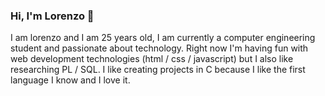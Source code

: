 ### Hi, I'm Lorenzo 👋

I am lorenzo and I am 25 years old, I am currently a computer engineering student and passionate about technology. Right now I'm having fun with web development technologies (html / css / javascript) but I also like researching PL / SQL. I like creating projects in C because I like the first language I know and I love it.
